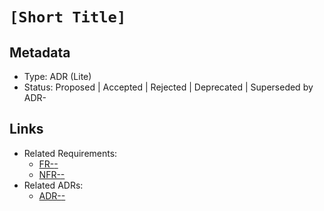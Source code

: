# `[Short Title]`

## Metadata

- Type: ADR (Lite)
- Status: Proposed | Accepted | Rejected | Deprecated | Superseded by ADR-<id>
  <!-- Proposed: Under discussion | Accepted: Approved and to be implemented | Rejected: Considered but not approved | Deprecated: No longer recommended | Superseded: Replaced by another ADR -->

## Links

<!-- Internal project artifacts only. Replace or remove bullets as appropriate. -->

- Related Requirements:
  - [FR-<id>-<name>](../requirements/FR-<id>-<name>.md)
  - [NFR-<id>-<name>](../requirements/NFR-<id>-<name>.md)
- Related ADRs:
  - [ADR-<id>-<title>](../adr/ADR-<id>-<title>.md)
- Related Tasks:
  - [T-<id>-<task>](../tasks/T-<id>-<task>/README.md)

## Context

<!-- 2–4 bullets describing the problem, constraints, and scope. -->

- `[concise point 1]`
- `[concise point 2]`

## Success Metrics (optional)

<!-- Simple success criteria if measurable -->

- `[metric and target]`
- Review date: <YYYY-MM-DD>

## Decision

<!-- One or two sentences, active voice: "We will ..." / "We decided to ..." -->

## Consequences

<!-- List the key outcomes, split into positives/negatives as needed. -->

- Positive: <benefit>
- Positive: <benefit>
- Negative: `[trade-off/limitation]`

## Open Questions (optional)

- [ ] `[Question that needs investigation]`
- [ ] `[Decision that needs to be made]` → Next step: `[Where to resolve (e.g., refine requirements docs/requirements/FR-<id>-<capability>.md, develop design docs/tasks/T-<id>-<task>/design.md per TDL)]`
- [ ] `[Information that needs gathering]` → Method: `[How to obtain insight]`

<!-- Complex investigations should spin out into their own ADR or analysis document -->

## External References (optional)

<!-- External standards, specifications, articles, or documentation only -->

- [ADR GitHub](https://adr.github.io/) - ADR methodology documentation
- [External resource title](https://example.com) - Brief description

---

## Template Usage

For detailed instructions on using this template, see [Template Usage Instructions](README.md#adr-templates-adrmd-and-adr-litemd) in the templates README.
